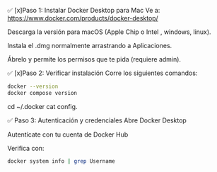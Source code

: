 ✅ [x]Paso 1: Instalar Docker Desktop para Mac
Ve a: https://www.docker.com/products/docker-desktop/

Descarga la versión para macOS (Apple Chip o Intel , windows, linux).

Instala el .dmg normalmente arrastrando a Aplicaciones.

Ábrelo y permite los permisos que te pida (requiere admin).

✅ [x]Paso 2: Verificar instalación
Corre los siguientes comandos:

```bash
docker --version
docker compose version
```
cd ~/.docker
cat config.

✅ Paso 3: Autenticación y credenciales
Abre Docker Desktop

Autentícate con tu cuenta de Docker Hub

Verifica con:
```bash
docker system info | grep Username
```
